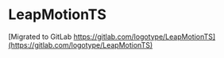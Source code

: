 # LeapMotionTS

[Migrated to GitLab https://gitlab.com/logotype/LeapMotionTS](https://gitlab.com/logotype/LeapMotionTS)